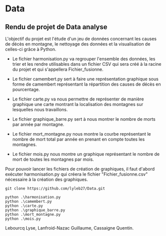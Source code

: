 # Data

## Rendu de projet de Data analyse

L'objectif du projet est l'étude d'un jeu de données concernant les causes de décès en montagne, le nettoyage des données et la visualisation de celles-ci grâce à Python.

- Le fichier harmonisation.py va regrouper l'ensemble des données, les trier et les rendre utilisables dans un fichier CSV qui sera créé à la racine du projet et qui s'appellera Fichier_fusionne.

- Le fichier camembert.py sert à faire une représentation graphique sous forme de camembert représentant la répartition des causes de décès en pourcentage.

- Le fichier carte.py va nous permettre de représenter de manière graphique une carte montrant la localisation des montagnes sur lesquelles nous travaillons.

- Le fichier graphique_barre.py sert à nous montrer le nombre de morts par année par montagne.

- Le fichier mort_montagne.py nous montre la courbe représentant le nombre de mort total par année en prenant en compte toutes les montagnes.

- Le fichier mois.py nous montre un graphique représentant le nombre de mort de toutes les montagnes par mois.


Pour pouvoir lancer les fichiers de création de graphiques, il faut d'abord exécuter harmonisation.py qui créera le fichier "Fichier_fusionne.csv" nécessaire à la création des graphiques.


```shell
git clone https://github.com/lyleb27/Data.git

python .\harmonisation.py
python .\camembert.py
python .\carte.py
python .\graphique_barre.py
python .\mort_montagne.py
python .\mois.py
```


Lebourcq Lyse,
Lanfroid-Nazac Guillaume,
Cassaigne Quentin.
